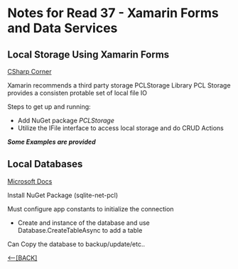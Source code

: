 # Notes for Read 37 - Xamarin Forms and Data Services

##  Local Storage Using Xamarin Forms
[CSharp Corner](https://www.c-sharpcorner.com/article/local-file-storage-using-xamarin-form/)

Xamarin recommends a third party storage PCLStorage Library
PCL Storage provides a consisten protable set of local file IO

Steps to get up and running:

+ Add NuGet package *PCLStorage*
+ Utilize the IFile interface to access local storage and do CRUD Actions


***Some Examples are provided***

## Local Databases

[Microsoft Docs](https://docs.microsoft.com/en-us/xamarin/xamarin-forms/data-cloud/data/databases)

Install NuGet Package (sqlite-net-pcl)

Must configure app constants to initialize the connection

+ Create and instance of the database and use Database.CreateTableAsync to add a table

Can Copy the database to backup/update/etc..

[&lt;--&#91;BACK&#93;](/README.md)
